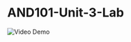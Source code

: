 # AND101-Unit-3-Lab

<img src='http://g.recordit.co/Hqe3PuYNKH.gif' title='Video Demo' width='' alt='Video Demo' />
